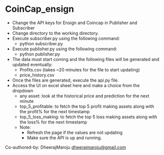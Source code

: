 # CoinCap_ensign

* Change the API keys for Ensign and Coincap in Publisher and Subscriber
* Change directory to the working directory.
* Execute subscriber.py using the following command:
   * python subscriber.py
* Execute publisher.py using the following command:
   * python publisher.py
* The data must start coming and the following files will be generated and updated eventually:
   * Profits.csv (takes ~20 minutes for the file to start updating)
   * price_history.csv
* Once the files are generated, execute the api.py file.
* Access the UI on excel sheet here and make a choice from the dropdown
   * any asset: look at the historical price and prediction for the next minute
   * top_5_profitable: to fetch the top 5 profit making assets along with the profit% for the next timestamp
   * top_5_loss_making: to fetch the top 5 loss making assets along with the loss% for the next timestamp
   * Note: 
      * Refresh the page if the values are not updating
      * Make sure the API is up and running.

Co-authored-by: DheerajMaroju <dheerajmaroju@gmail.com>
